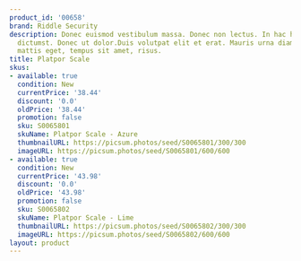 ```yaml
---
product_id: '00658'
brand: Riddle Security
description: Donec euismod vestibulum massa. Donec non lectus. In hac habitasse platea
  dictumst. Donec ut dolor.Duis volutpat elit et erat. Mauris urna diam, cursus id,
  mattis eget, tempus sit amet, risus.
title: Platpor Scale
skus:
- available: true
  condition: New
  currentPrice: '38.44'
  discount: '0.0'
  oldPrice: '38.44'
  promotion: false
  sku: S0065801
  skuName: Platpor Scale - Azure
  thumbnailURL: https://picsum.photos/seed/S0065801/300/300
  imageURL: https://picsum.photos/seed/S0065801/600/600
- available: true
  condition: New
  currentPrice: '43.98'
  discount: '0.0'
  oldPrice: '43.98'
  promotion: false
  sku: S0065802
  skuName: Platpor Scale - Lime
  thumbnailURL: https://picsum.photos/seed/S0065802/300/300
  imageURL: https://picsum.photos/seed/S0065802/600/600
layout: product
---
```

